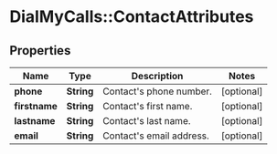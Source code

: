 # DialMyCalls::ContactAttributes

## Properties
Name | Type | Description | Notes
------------ | ------------- | ------------- | -------------
**phone** | **String** | Contact&#39;s phone number. | [optional] 
**firstname** | **String** | Contact&#39;s first name. | [optional] 
**lastname** | **String** | Contact&#39;s last name. | [optional] 
**email** | **String** | Contact&#39;s email address. | [optional] 


